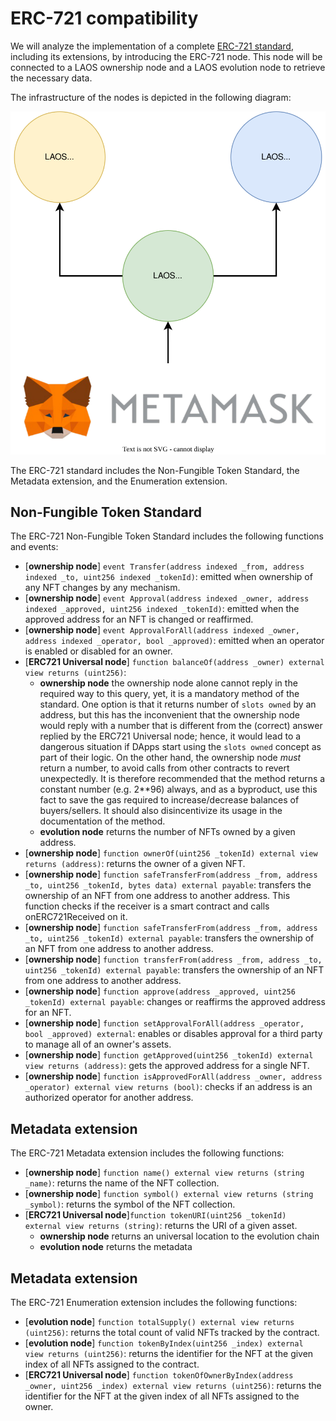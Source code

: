 # ERC-721 compatibility
We will analyze the implementation of a complete [ERC-721 standard](https://eips.ethereum.org/EIPS/eip-721), including its extensions, by introducing the ERC-721 node. This node will be connected to a LAOS ownership node and a LAOS evolution node to retrieve the necessary data.

The infrastructure of the nodes is depicted in the following diagram:

![**](./nodes-infrastructure.drawio.svg)

The ERC-721 standard includes the Non-Fungible Token Standard, the Metadata extension, and the Enumeration extension.


## Non-Fungible Token Standard
The ERC-721 Non-Fungible Token Standard includes the following functions and events:

- [**ownership node**] `event Transfer(address indexed _from, address indexed _to, uint256 indexed _tokenId)`: emitted when ownership of any NFT changes by any mechanism.
- [**ownership node**] `event Approval(address indexed _owner, address indexed _approved, uint256 indexed _tokenId)`: emitted when the approved address for an NFT is changed or reaffirmed.
- [**ownership node**] `event ApprovalForAll(address indexed _owner, address indexed _operator, bool _approved)`: emitted when an operator is enabled or disabled for an owner.
- [**ERC721 Universal node**] `function balanceOf(address _owner) external view returns (uint256)`:
    * **ownership node** the ownership node alone cannot reply in the required way to this query, yet, it is a mandatory method of the standard. One option is that it returns number of `slots owned` by an address, but this has the inconvenient that the ownership node would reply with a number that is different from the (correct) answer replied by the ERC721 Universal node; hence, it would lead to a dangerous situation if DApps start using the `slots owned` concept as part of their logic. On the other hand, the ownership node *must* return a number, to avoid calls from other contracts to revert unexpectedly. It is therefore recommended that the method returns a constant number (e.g. 2**96) always, and as a byproduct, use this fact to save the gas required to increase/decrease balances of buyers/sellers. It should also disincentivize its usage in the documentation of the method.
    * **evolution node** returns the number of NFTs owned by a given address.
- [**ownership node**] `function ownerOf(uint256 _tokenId) external view returns (address)`: returns the owner of a given NFT.
- [**ownership node**] `function safeTransferFrom(address _from, address _to, uint256 _tokenId, bytes data) external payable`: transfers the ownership of an NFT from one address to another address. This function checks if the receiver is a smart contract and calls onERC721Received on it.
- [**ownership node**] `function safeTransferFrom(address _from, address _to, uint256 _tokenId) external payable`: transfers the ownership of an NFT from one address to another address.
- [**ownership node**] `function transferFrom(address _from, address _to, uint256 _tokenId) external payable`: transfers the ownership of an NFT from one address to another address.
- [**ownership node**] `function approve(address _approved, uint256 _tokenId) external payable`: changes or reaffirms the approved address for an NFT.
- [**ownership node**] `function setApprovalForAll(address _operator, bool _approved) external`: enables or disables approval for a third party to manage all of an owner's assets.
- [**ownership node**] `function getApproved(uint256 _tokenId) external view returns (address)`: gets the approved address for a single NFT.
- [**ownership node**] `function isApprovedForAll(address _owner, address _operator) external view returns (bool)`: checks if an address is an authorized operator for another address.

## Metadata extension

The ERC-721 Metadata extension includes the following functions:
 
- [**ownership node**] `function name() external view returns (string _name)`: returns the name of the NFT collection.
- [**ownership node**] `function symbol() external view returns (string _symbol)`: returns the symbol of the NFT collection.
- [**ERC721 Universal node**]`function tokenURI(uint256 _tokenId) external view returns (string)`: returns the URI of a given asset.
    * **ownership node** returns an universal location to the evolution chain
    * **evolution node** returns the metadata


## Metadata extension

The ERC-721 Enumeration extension includes the following functions:

- [**evolution node**] `function totalSupply() external view returns (uint256)`: returns the total count of valid NFTs tracked by the contract.
- [**evolution node**] `function tokenByIndex(uint256 _index) external view returns (uint256)`: returns the identifier for the NFT at the given index of all NFTs assigned to the contract.
- [**ERC721 Universal node**] `function tokenOfOwnerByIndex(address _owner, uint256 _index) external view returns (uint256)`: returns the identifier for the NFT at the given index of all NFTs assigned to the owner.
